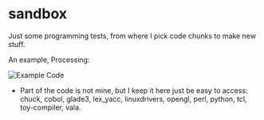 # sandbox
Just some programming tests, from where I pick code chunks to make new stuff.

An example, Processing:

![Example Code](https://raw.githubusercontent.com/rodolfoap/sandbox/master/processing/d_cos_rotate/cosx_x.png)

* Part of the code is not mine, but I keep it here just be easy to access: chuck, cobol, glade3, lex_yacc, linuxdrivers, opengl, perl, python, tcl, toy-compiler, vala.
